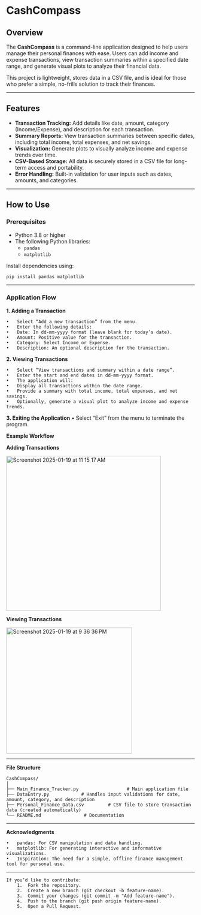 
# CashCompass

## Overview
The **CashCompass** is a command-line application designed to help users manage their personal finances with ease. Users can add income and expense transactions, view transaction summaries within a specified date range, and generate visual plots to analyze their financial data.

This project is lightweight, stores data in a CSV file, and is ideal for those who prefer a simple, no-frills solution to track their finances.

---

## Features
- **Transaction Tracking:** Add details like date, amount, category (Income/Expense), and description for each transaction.
- **Summary Reports:** View transaction summaries between specific dates, including total income, total expenses, and net savings.
- **Visualization:** Generate plots to visually analyze income and expense trends over time.
- **CSV-Based Storage:** All data is securely stored in a CSV file for long-term access and portability.
- **Error Handling:** Built-in validation for user inputs such as dates, amounts, and categories.

---

## How to Use

### Prerequisites
- Python 3.8 or higher
- The following Python libraries:
  - `pandas`
  - `matplotlib`

Install dependencies using:
```bash
pip install pandas matplotlib
```

---

### Application Flow

**1. Adding a Transaction** 

	•	Select “Add a new transaction” from the menu.
	•	Enter the following details:
	•	Date: In dd-mm-yyyy format (leave blank for today’s date).
	•	Amount: Positive value for the transaction.
	•	Category: Select Income or Expense.
	•	Description: An optional description for the transaction.

**2. Viewing Transactions**

	•	Select “View transactions and summary within a date range”.
	•	Enter the start and end dates in dd-mm-yyyy format.
	•	The application will:
	•	Display all transactions within the date range.
	•	Provide a summary with total income, total expenses, and net savings.
	•	Optionally, generate a visual plot to analyze income and expense trends.

**3. Exiting the Application**
	•	Select “Exit” from the menu to terminate the program.

 **Example Workflow** 

 **Adding Transactions** 

<img width="413" alt="Screenshot 2025-01-19 at 11 15 17 AM" src="https://github.com/user-attachments/assets/eab32093-00d9-4138-bd3a-79a6735eb38f" />

 **Viewing Transactions** 

 <img width="336" alt="Screenshot 2025-01-19 at 9 36 36 PM" src="https://github.com/user-attachments/assets/e13eae9e-7b8d-4e48-befc-bc426b327777" />

---

**File Structure** 

	CashCompass/
	│
	├── Main_Finance_Tracker.py                  # Main application file
	├── DataEntry.py            # Handles input validations for date, amount, category, and description
	├── Personal_Finance_Data.csv         # CSV file to store transaction data (created automatically)
	└── README.md                # Documentation

---

**Acknowledgments** 

	•	pandas: For CSV manipulation and data handling.
	•	matplotlib: For generating interactive and informative visualizations.
	•	Inspiration: The need for a simple, offline finance management tool for personal use.

---

	If you’d like to contribute:
		1.	Fork the repository.
		2.	Create a new branch (git checkout -b feature-name).
		3.	Commit your changes (git commit -m "Add feature-name").
		4.	Push to the branch (git push origin feature-name).
		5.	Open a Pull Request.
